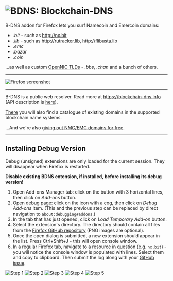 # ![BDNS:](https://blockchain-dns.info/img/ext/icon-32.png) Blockchain-DNS

B-DNS addon for Firefox lets you surf Namecoin and Emercoin domains:

* *.bit* - such as http://nx.bit
* *.lib* - such as http://rutracker.lib, http://flibusta.lib
* *.emc*
* *.bazar*
* *.coin*

...as well as custom [OpenNIC TLDs](https://wiki.opennic.org/opennic/dot) - *.bbs*, *.chan* and a bunch of others.

-------

![Firefox screenshot](https://blockchain-dns.info/img/ext/ff-nx.bit.png)

-------

B-DNS is a public web resolver. Read more at https://blockchain-dns.info (API description is [here](https://github.com/B-DNS/Resolver)).

[There](https://blockchain-dns.info/explorer/) you will also find a catalogue of existing domains in the supported blockchain name systems.

...And we're also [giving out NMC/EMC domains for free](https://blockchain-dns.info/giveaway).

-------

## Installing Debug Version

Debug (unsigned) extensions are only loaded for the current session. They will disappear when Firefox is restarted.

**Disable existing BDNS extension, if installed, before installing its debug version!**

1. Open Add-ons Manager tab: click on the button with 3 horizontal lines, then click on _Add-ons_ button.
2. Open debug page: click on the icon with a cog, then click on _Debug Add-ons_ item. (This and the previous step can be replaced by direct navigation to `about:debugging#addons`.)
3. In the tab that has just opened, click on _Load Temporary Add-on_ button.
4. Select the extension's directory. The directory should contain all files from the [Firefox GitHub repository](https://github.com/B-DNS/Firefox) (PNG images are optional).
5. Once the open dialog is submitted, a new extension should appear in the list. Press Ctrl+Shift+J - this will open console window.
6. In a regular Firefox tab, navigate to a resource in question (e.g. `nx.bit`) - you will notice the console window is populated with lines. Select them and copy to clipboard. Then submit the log along with your [GitHub issue](https://github.com/B-DNS/Firefox/issues/new).

![Step 1](https://blockchain-dns.info/img/debug-load/firefox-1.png)
![Step 2](https://blockchain-dns.info/img/debug-load/firefox-2.png)
![Step 3](https://blockchain-dns.info/img/debug-load/firefox-3.png)
![Step 4](https://blockchain-dns.info/img/debug-load/firefox-4.png)
![Step 5](https://blockchain-dns.info/img/debug-load/firefox-5.png)
